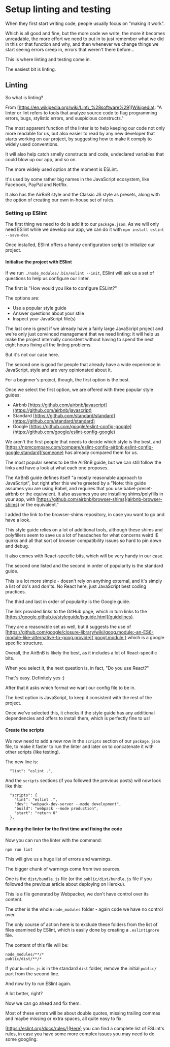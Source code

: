 # Setup linting and testing

When they first start writing code, people usually focus on "making it work".

Which is all good and fine, but the more code we write, the more it becomes
unreadable, the more effort we need to put in to just remember what we did in
this or that function and why, and then whenever we change things we start
seeing errors creep in, errors that weren't there before...

This is where linting and testing come in.

The easiest bit is linting.

## Linting

So what is linting?

From [https://en.wikipedia.org/wiki/Lint\_%28software%29](Wikipedia): "A linter
or lint refers to tools that analyze source code to flag programming errors,
bugs, stylistic errors, and suspicious constructs."

The most apparent function of the linter is to help keeping our code not only
more readable for us, but also easier to read by any new developer that starts
working on our project, by suggesting how to make it comply to widely used
conventions.

It will also help catch smelly constructs and code, undeclared variables that
could blow up our app, and so on.

The more widely used option at the moment is ESLint.

It's used by some rather big names in the JavaScript ecosystem, like Facebook,
PayPal and Netflix.

It also has the AirBnB style and the Classic JS style as presets, along with the
option of creating our own in-house set of rules.

### Setting up ESlint

The first thing we need to do is add it to our `package.json`.
As we will only need ESlint while we develop our app, we can do it with `npm
install eslint --save-dev`.

Once installed, ESlint offers a handy configuration script to initialize our
project.

#### Initialise the project with ESlint

If we run `./node_modules/.bin/eslint --init`, ESlint will ask us a set of
questions to help us configure our linter.

The first is "How would you like to configure ESLint?"

The options are:

* Use a popular style guide
* Answer questions about your stile
* Inspect your JavaScript file(s)

The last one is great if we already have a fairly large JavaScript project and
we're only just convinced management that we need linting: it will help us make
the project internally consistent without having to spend the next eight hours
fixing all the linting problems.

But it's not our case here.

The second one is good for people that already have a wide experience in
JavaScript, style and are very opinionated about it.

For a beginner's project, though, the first option is the best.

Once we select the first option, we are offered with three popular style guides:

* Airbnb [https://github.com/airbnb/javascript](https://github.com/airbnb/javascript)
* Standard [https://github.com/standard/standard](https://github.com/standard/standard)
* Google [https://github.com/google/eslint-config-google](https://github.com/google/eslint-config-google)

We aren't the first people that needs to decide which style is the best, and
[https://npmcompare.com/compare/eslint-config-airbnb,eslint-config-google,standard](someone)
has already compared them for us.

The most popular seems to be the AirBnB guide, but we can still follow the links
and have a look at what each one proposes.

The AirBnB guide defines itself "a mostly reasonable approach to JavaScript",
but right after this we're greeted by a "Note: this guide assumes you are using
Babel, and requires that you use babel-preset-airbnb or the equivalent. It also
assumes you are installing shims/polyfills in your app, with
[https://github.com/airbnb/browser-shims](airbnb-browser-shims) or the
equivalent."

I added the link to the browser-shims repository, in case you want to go and
have a look.

This style guide relies on a lot of additional tools, although these shims and
polyfillers seem to save us a lot of headaches for what concerns weird IE quirks
and all that sort of browser compatibility issues so hard to pin down and debug.

It also comes with React-specific bits, which will be very handy in our case.

The second one listed and the second in order of popularity is the standard
guide.

This is a lot more simple - doesn't rely on anything external, and it's simply a
list of do's and don'ts. No React here, just JavaScript best coding practices.

The third and last in order of popularity is the Google guide.

The link provided links to the GitHub page, which in turn links to the
[https://google.github.io/styleguide/jsguide.html](guidelines).

They are a reasonable set as well, but it suggests the use of
[https://github.com/google/closure-library/wiki/goog.module:-an-ES6-module-like-alternative-to-goog.provide](`googl.module`)
which is a google specific structure.

Overall, the AirBnB is likely the best, as it includes a lot of React-specific
bits.

When you select it, the next question is, in fact, "Do you use React?"

That's easy. Definitely yes :)

After that it asks which format we want our config file to be in.

The best option is JavaScript, to keep it consistent with the rest of the
project.

Once we've selected this, it checks if the style guide has any additional
dependencies and offers to install them, which is perfectly fine to us!

#### Create the scripts

We now need to add a new row in the `scripts` section of our `package.json`
file, to make it faster to run the linter and later on to concatenate it with
other scripts (like testing).

The new line is:

```
  "lint": "eslint .",
```

And the `scripts` sections (if you followed the previous posts) will now look
like this:

```
  "scripts": {
    "lint": "eslint .",
    "dev": "webpack-dev-server --mode development",
    "build": "webpack --mode production",
    "start": "return 0"
  },
```

#### Running the linter for the first time and fixing the code

Now you can run the linter with the command:

```
npm run lint
```

This will give us a huge list of errors and warnings.

The bigger chunk of warnings come from two sources.

One is the `dist/bundle.js` file (or the `public/dist/bundle.js` file if you
followed the previous article about deploying on Heroku).

This is a file generated by Webpacker, we don't have control over its content.

The other is the whole `node_modules` folder - again code we have no control
over.

The only course of action here is to exclude these folders from the list of
files examined by ESlint, which is easily done by creating a `.eslintignore`
file.

The content of this file will be:

```
node_modules/**/*
public/dist/**/*
```

If your `bundle.js` is in the standard `dist` folder, remove the initial
`public/` part from the second line.

And now try to run ESlint again.

A lot better, right?

Now we can go ahead and fix them.

Most of these errors will be about double quotes, missing trailing commas and
maybe missing or extra spaces, all quite easy to fix.

[https://eslint.org/docs/rules/](Here) you can find a complete list of ESLint's
rules, in case you have some more complex issues you may need to do some
googling.
